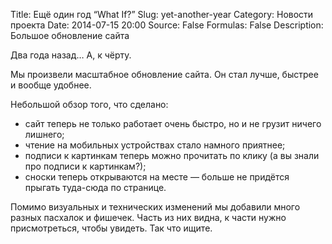 Title: Ещё один год “What If?”
Slug: yet-another-year
Category: Новости проекта
Date: 2014-07-15 20:00
Source: False
Formulas: False
Description: Большое обновление сайта

Два года назад… А, к чёрту.

Мы произвели масштабное обновление сайта. Он стал лучше, быстрее и вообще удобнее.

Небольшой обзор того, что сделано:

* сайт теперь не только работает очень быстро, но и не грузит ничего лишнего;
* чтение на мобильных устройствах стало намного приятнее;
* подписи к картинкам теперь можно прочитать по клику (а вы знали про подписи к картинкам?);
* сноски теперь открываются на месте — больше не придётся прыгать туда-сюда по странице.

Помимо визуальных и технических изменений мы добавили много разных пасхалок и фишечек. Часть из них видна, к части нужно присмотреться, чтобы увидеть. Так что ищите.
